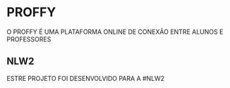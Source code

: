 # PROFFY 
O PROFFY É UMA PLATAFORMA ONLINE DE CONEXÃO ENTRE ALUNOS E PROFESSORES
## NLW2
ESTRE PROJETO FOI DESENVOLVIDO PARA A #NLW2 
